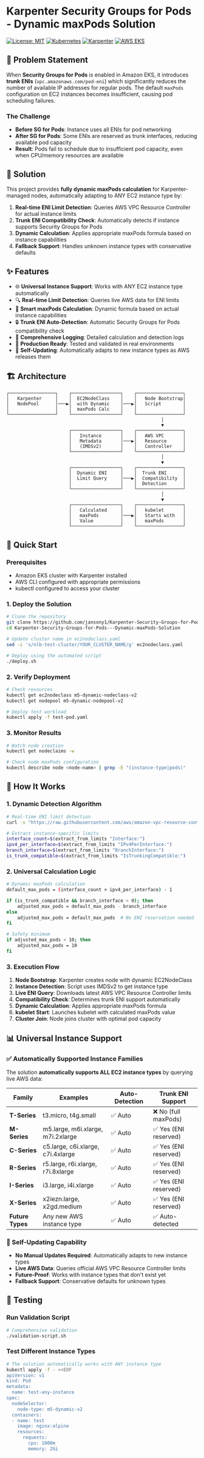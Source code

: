 # Karpenter Security Groups for Pods - Dynamic maxPods Solution

[![License: MIT](https://img.shields.io/badge/License-MIT-yellow.svg)](https://opensource.org/licenses/MIT)
[![Kubernetes](https://img.shields.io/badge/Kubernetes-1.30+-blue.svg)](https://kubernetes.io/)
[![Karpenter](https://img.shields.io/badge/Karpenter-v1.x-green.svg)](https://karpenter.sh/)
[![AWS EKS](https://img.shields.io/badge/AWS-EKS-orange.svg)](https://aws.amazon.com/eks/)

## 🎯 Problem Statement

When **Security Groups for Pods** is enabled in Amazon EKS, it introduces **trunk ENIs** (`vpc.amazonaws.com/pod-eni`) which significantly reduces the number of available IP addresses for regular pods. The default `maxPods` configuration on EC2 instances becomes insufficient, causing pod scheduling failures.

### The Challenge

- **Before SG for Pods**: Instance uses all ENIs for pod networking
- **After SG for Pods**: Some ENIs are reserved as trunk interfaces, reducing available pod capacity
- **Result**: Pods fail to schedule due to insufficient pod capacity, even when CPU/memory resources are available

## 🚀 Solution

This project provides **fully dynamic maxPods calculation** for Karpenter-managed nodes, automatically adapting to ANY EC2 instance type by:

1. **Real-time ENI Limit Detection**: Queries AWS VPC Resource Controller for actual instance limits
2. **Trunk ENI Compatibility Check**: Automatically detects if instance supports Security Groups for Pods
3. **Dynamic Calculation**: Applies appropriate maxPods formula based on instance capabilities
4. **Fallback Support**: Handles unknown instance types with conservative defaults

## ✨ Features

- 🌐 **Universal Instance Support**: Works with ANY EC2 instance type automatically
- 🔍 **Real-time Limit Detection**: Queries live AWS data for ENI limits
- 🧮 **Smart maxPods Calculation**: Dynamic formula based on actual instance capabilities
- 🔒 **Trunk ENI Auto-Detection**: Automatic Security Groups for Pods compatibility check
- 📝 **Comprehensive Logging**: Detailed calculation and detection logs
- 🎯 **Production Ready**: Tested and validated in real environments
- 🔄 **Self-Updating**: Automatically adapts to new instance types as AWS releases them

## 🏗️ Architecture

```
┌─────────────────┐    ┌──────────────────┐    ┌─────────────────┐
│   Karpenter     │    │  EC2NodeClass    │    │   Node Bootstrap│
│   NodePool      │───▶│  with Dynamic    │───▶│   Script        │
│                 │    │  maxPods Calc    │    │                 │
└─────────────────┘    └──────────────────┘    └─────────────────┘
                                                         │
                                                         ▼
                       ┌──────────────────┐    ┌─────────────────┐
                       │   Instance       │    │   AWS VPC       │
                       │   Metadata       │───▶│   Resource      │
                       │   (IMDSv2)       │    │   Controller    │
                       └──────────────────┘    └─────────────────┘
                                                         │
                                                         ▼
                       ┌──────────────────┐    ┌─────────────────┐
                       │  Dynamic ENI     │    │  Trunk ENI      │
                       │  Limit Query     │───▶│  Compatibility  │
                       │                  │    │  Detection      │
                       └──────────────────┘    └─────────────────┘
                                                         │
                                                         ▼
                       ┌──────────────────┐    ┌─────────────────┐
                       │   Calculated     │    │   kubelet       │
                       │   maxPods        │───▶│   Starts with   │
                       │   Value          │    │   maxPods       │
                       └──────────────────┘    └─────────────────┘
```

## 🚀 Quick Start

### Prerequisites

- Amazon EKS cluster with Karpenter installed
- AWS CLI configured with appropriate permissions
- kubectl configured to access your cluster

### 1. Deploy the Solution

```bash
# Clone the repository
git clone https://github.com/jansony1/Karpenter-Security-Groups-for-Pods---Dynamic-maxPods-Solution.git
cd Karpenter-Security-Groups-for-Pods---Dynamic-maxPods-Solution

# Update cluster name in ec2nodeclass.yaml
sed -i 's/nlb-test-cluster/YOUR_CLUSTER_NAME/g' ec2nodeclass.yaml

# Deploy using the automated script
./deploy.sh
```

### 2. Verify Deployment

```bash
# Check resources
kubectl get ec2nodeclass m5-dynamic-nodeclass-v2
kubectl get nodepool m5-dynamic-nodepool-v2

# Deploy test workload
kubectl apply -f test-pod.yaml
```

### 3. Monitor Results

```bash
# Watch node creation
kubectl get nodeclaims -w

# Check node maxPods configuration
kubectl describe node <node-name> | grep -E "(instance-type|pods)"
```

## 🔧 How It Works

### 1. Dynamic Detection Algorithm

```bash
# Real-time ENI limit detection
curl -s "https://raw.githubusercontent.com/aws/amazon-vpc-resource-controller-k8s/main/pkg/aws/vpc/limits.go"

# Extract instance-specific limits
interface_count=$(extract_from_limits "Interface:")
ipv4_per_interface=$(extract_from_limits "IPv4PerInterface:")
branch_interface=$(extract_from_limits "BranchInterface:")
is_trunk_compatible=$(extract_from_limits "IsTrunkingCompatible:")
```

### 2. Universal Calculation Logic

```bash
# Dynamic maxPods calculation
default_max_pods = (interface_count × ipv4_per_interface) - 1

if (is_trunk_compatible && branch_interface > 0); then
    adjusted_max_pods = default_max_pods - branch_interface
else
    adjusted_max_pods = default_max_pods  # No ENI reservation needed
fi

# Safety minimum
if adjusted_max_pods < 10; then
    adjusted_max_pods = 10
fi
```

### 3. Execution Flow

1. **Node Bootstrap**: Karpenter creates node with dynamic EC2NodeClass
2. **Instance Detection**: Script uses IMDSv2 to get instance type
3. **Live ENI Query**: Downloads latest AWS VPC Resource Controller limits
4. **Compatibility Check**: Determines trunk ENI support automatically
5. **Dynamic Calculation**: Applies appropriate maxPods formula
6. **kubelet Start**: Launches kubelet with calculated maxPods value
7. **Cluster Join**: Node joins cluster with optimal pod capacity

## 📊 Universal Instance Support

### ✅ Automatically Supported Instance Families

The solution **automatically supports ALL EC2 instance types** by querying live AWS data:

| Family | Examples | Auto-Detection | Trunk ENI Support |
|--------|----------|----------------|-------------------|
| **T-Series** | t3.micro, t4g.small | ✅ Auto | ❌ No (full maxPods) |
| **M-Series** | m5.large, m6i.xlarge, m7i.2xlarge | ✅ Auto | ✅ Yes (ENI reserved) |
| **C-Series** | c5.large, c6i.xlarge, c7i.4xlarge | ✅ Auto | ✅ Yes (ENI reserved) |
| **R-Series** | r5.large, r6i.xlarge, r7i.8xlarge | ✅ Auto | ✅ Yes (ENI reserved) |
| **I-Series** | i3.large, i4i.xlarge | ✅ Auto | ✅ Yes (ENI reserved) |
| **X-Series** | x2iezn.large, x2gd.medium | ✅ Auto | ✅ Yes (ENI reserved) |
| **Future Types** | Any new AWS instance type | ✅ Auto | ✅ Auto-detected |

### 🔄 Self-Updating Capability

- **No Manual Updates Required**: Automatically adapts to new instance types
- **Live AWS Data**: Queries official AWS VPC Resource Controller limits
- **Future-Proof**: Works with instance types that don't exist yet
- **Fallback Support**: Conservative defaults for unknown types

## 🧪 Testing

### Run Validation Script

```bash
# Comprehensive validation
./validation-script.sh
```

### Test Different Instance Types

```bash
# The solution automatically works with ANY instance type
kubectl apply -f - <<EOF
apiVersion: v1
kind: Pod
metadata:
  name: test-any-instance
spec:
  nodeSelector:
    node-type: m5-dynamic-v2
  containers:
  - name: test
    image: nginx:alpine
    resources:
      requests:
        cpu: 1000m
        memory: 2Gi

